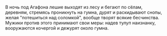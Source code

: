 В ночь под Агафона лешие выходят из лесу и бегают по сёлам, деревням, стремясь проникнуть на гумна, дурят и раскидывают снопы, желая "потешиться над соломкой", вообще творят всякие бесчинства. Мужики против этого принимают свои меры: надев тулуп наизнанку, воору­жаются кочергой и дежурят около гумна.
